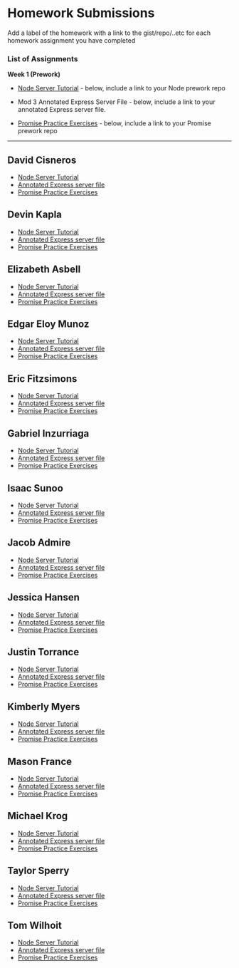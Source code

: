 # Homework Submissions

Add a label of the homework with a link to the gist/repo/..etc for each homework assignment you have completed

### List of Assignments

**Week 1 (Prework)**

* [Node Server Tutorial](http://frontend.turing.io/lessons/module-4/node-prework.html) - below, include a link to your Node prework repo

* Mod 3 Annotated Express Server File - below, include a link to your annotated Express server file.

* [Promise Practice Exercises](https://gist.github.com/robbiejaeger/dc8f55c1f9462741090862f736b82cab) - below, include a link to your Promise prework repo

---

## David Cisneros

* [Node Server Tutorial]()
* [Annotated Express server file]()
* [Promise Practice Exercises]()

## Devin Kapla

* [Node Server Tutorial]()
* [Annotated Express server file]()
* [Promise Practice Exercises]()

## Elizabeth Asbell

* [Node Server Tutorial]()
* [Annotated Express server file]()
* [Promise Practice Exercises]()

## Edgar Eloy Munoz

* [Node Server Tutorial]()
* [Annotated Express server file]()
* [Promise Practice Exercises]()

## Eric Fitzsimons

* [Node Server Tutorial]()
* [Annotated Express server file]()
* [Promise Practice Exercises]()

## Gabriel Inzurriaga

* [Node Server Tutorial]()
* [Annotated Express server file]()
* [Promise Practice Exercises]()

## Isaac Sunoo

* [Node Server Tutorial]()
* [Annotated Express server file]()
* [Promise Practice Exercises]()

## Jacob Admire

* [Node Server Tutorial]()
* [Annotated Express server file]()
* [Promise Practice Exercises]()

## Jessica Hansen

* [Node Server Tutorial]()
* [Annotated Express server file]()
* [Promise Practice Exercises]()

## Justin Torrance

* [Node Server Tutorial]()
* [Annotated Express server file]()
* [Promise Practice Exercises]()

## Kimberly Myers

* [Node Server Tutorial]()
* [Annotated Express server file]()
* [Promise Practice Exercises]()

## Mason France

* [Node Server Tutorial](https://github.com/francepack/FranceMod4prework)
* [Annotated Express server file](https://github.com/francepack/trapper-keeper-api/tree/france-notes)
* [Promise Practice Exercises](https://repl.it/@francepack/mod4promise)

## Michael Krog

* [Node Server Tutorial]()
* [Annotated Express server file]()
* [Promise Practice Exercises]()

## Taylor Sperry

* [Node Server Tutorial]()
* [Annotated Express server file]()
* [Promise Practice Exercises]()

## Tom Wilhoit

* [Node Server Tutorial]()
* [Annotated Express server file]()
* [Promise Practice Exercises]()
